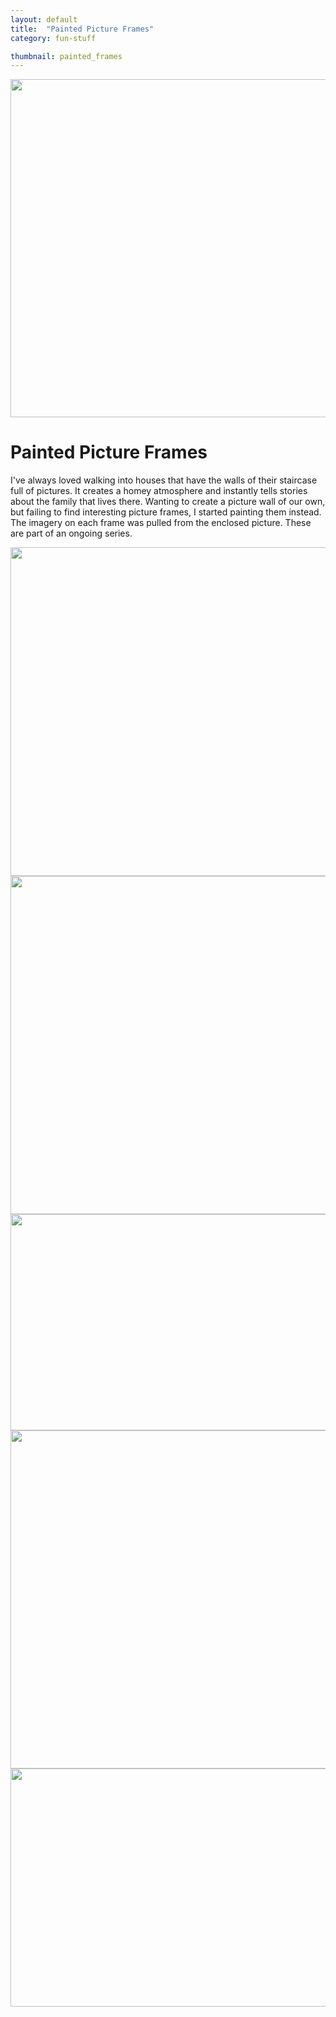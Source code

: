 ```yaml
---
layout: default
title:  "Painted Picture Frames"
category: fun-stuff

thumbnail: painted_frames
---
```


<img src="{{ site.baseurl}}/images/painted_frames_01.jpg" width="790" height="541">

# Painted Picture Frames

I've always loved walking into houses that have the walls of their staircase full of pictures. It creates a homey atmosphere and instantly tells stories about the family that lives there. Wanting to create a picture wall of our own, but failing to find interesting picture frames, I started painting them instead. The imagery on each frame was pulled from the enclosed picture. These are part of an ongoing series.

<img src="{{ site.baseurl}}/images/painted_frames_02.jpg" width="790" height="526">
<img src="{{ site.baseurl}}/images/painted_frames_03.jpg" width="790" height="541">
<img src="{{ site.baseurl}}/images/painted_frames_04.jpg" width="790" height="346">
<img src="{{ site.baseurl}}/images/painted_frames_05.jpg" width="790" height="541">
<img src="{{ site.baseurl}}/images/painted_frames_06.jpg" width="790" height="381">
